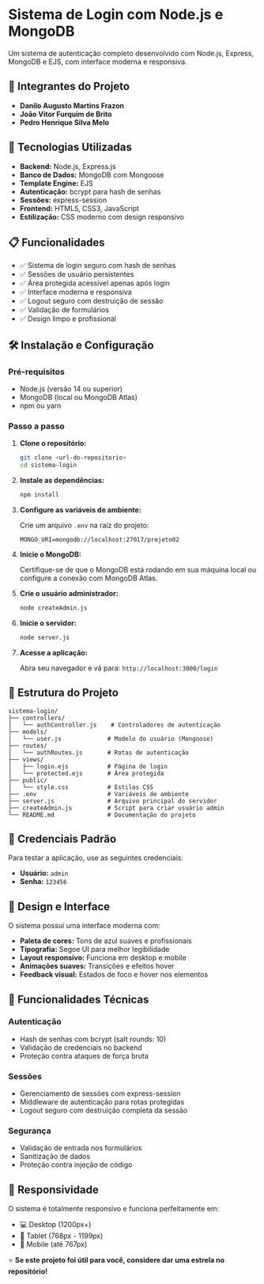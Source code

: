 # Sistema de Login com Node.js e MongoDB

Um sistema de autenticação completo desenvolvido com Node.js, Express, MongoDB e EJS, com interface moderna e responsiva.

## 👥 Integrantes do Projeto

- **Danilo Augusto Martins Frazon**
- **João Vitor Furquim de Brito**
- **Pedro Henrique Silva Melo**

## 🚀 Tecnologias Utilizadas

- **Backend:** Node.js, Express.js
- **Banco de Dados:** MongoDB com Mongoose
- **Template Engine:** EJS
- **Autenticação:** bcrypt para hash de senhas
- **Sessões:** express-session
- **Frontend:** HTML5, CSS3, JavaScript
- **Estilização:** CSS moderno com design responsivo

## 📋 Funcionalidades

- ✅ Sistema de login seguro com hash de senhas
- ✅ Sessões de usuário persistentes
- ✅ Área protegida acessível apenas após login
- ✅ Interface moderna e responsiva
- ✅ Logout seguro com destruição de sessão
- ✅ Validação de formulários
- ✅ Design limpo e profissional

## 🛠️ Instalação e Configuração

### Pré-requisitos

- Node.js (versão 14 ou superior)
- MongoDB (local ou MongoDB Atlas)
- npm ou yarn

### Passo a passo

1. **Clone o repositório:**
   ```bash
   git clone <url-do-repositorio>
   cd sistema-login
   ```

2. **Instale as dependências:**
   ```bash
   npm install
   ```

3. **Configure as variáveis de ambiente:**
   
   Crie um arquivo `.env` na raiz do projeto:
   ```env
   MONGO_URI=mongodb://localhost:27017/projeto02
   ```

4. **Inicie o MongoDB:**
   
   Certifique-se de que o MongoDB está rodando em sua máquina local ou configure a conexão com MongoDB Atlas.

5. **Crie o usuário administrador:**
   ```bash
   node createAdmin.js
   ```

6. **Inicie o servidor:**
   ```bash
   node server.js
   ```

7. **Acesse a aplicação:**
   
   Abra seu navegador e vá para: `http://localhost:3000/login`

## 📁 Estrutura do Projeto

```
sistema-login/
├── controllers/
│   └── authController.js    # Controladores de autenticação
├── models/
│   └── user.js             # Modelo do usuário (Mongoose)
├── routes/
│   └── authRoutes.js       # Rotas de autenticação
├── views/
│   ├── login.ejs           # Página de login
│   └── protected.ejs       # Área protegida
├── public/
│   └── style.css           # Estilos CSS
├── .env                    # Variáveis de ambiente
├── server.js               # Arquivo principal do servidor
├── createAdmin.js          # Script para criar usuário admin
└── README.md               # Documentação do projeto
```

## 🔐 Credenciais Padrão

Para testar a aplicação, use as seguintes credenciais:

- **Usuário:** `admin`
- **Senha:** `123456`

## 🎨 Design e Interface

O sistema possui uma interface moderna com:

- **Paleta de cores:** Tons de azul suaves e profissionais
- **Tipografia:** Segoe UI para melhor legibilidade
- **Layout responsivo:** Funciona em desktop e mobile
- **Animações suaves:** Transições e efeitos hover
- **Feedback visual:** Estados de foco e hover nos elementos

## 🔧 Funcionalidades Técnicas

### Autenticação
- Hash de senhas com bcrypt (salt rounds: 10)
- Validação de credenciais no backend
- Proteção contra ataques de força bruta

### Sessões
- Gerenciamento de sessões com express-session
- Middleware de autenticação para rotas protegidas
- Logout seguro com destruição completa da sessão

### Segurança
- Validação de entrada nos formulários
- Sanitização de dados
- Proteção contra injeção de código

## 📱 Responsividade

O sistema é totalmente responsivo e funciona perfeitamente em:
- 💻 Desktop (1200px+)
- 📱 Tablet (768px - 1199px)
- 📱 Mobile (até 767px)



⭐ **Se este projeto foi útil para você, considere dar uma estrela no repositório!**

